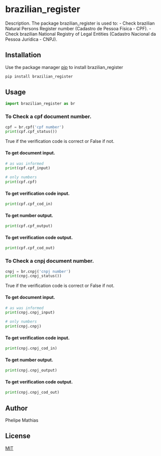 # brazilian_register

Description.
The package brazilian_register is used to:
	- Check brazilian Natural Persons Register number (Cadastro de Pessoa Física - CPF).
	- Check brazilian National Registry of Legal Entities (Cadastro Nacional da Pessoa Jurídica - CNPJ).

## Installation

Use the package manager [pip](https://pip.pypa.io/en/stable/) to install brazilian_register

```bash
pip install brazilian_register
```


## Usage

```python
import brazilian_register as br
```


### To Check a cpf document number.

```python
cpf = br.cpf('cpf number')
print(cpf.cpf_status())
```
True if the verification code is correct or False if not.


#### To get document input.

```python
# as was informed
print(cpf.cpf_input)

# only numbers
print(cpf.cpf)
```


#### To get verification code input.

```python
print(cpf.cpf_cod_in)
```


#### To get number output.

```python
print(cpf.cpf_output)
```


#### To get verification code output.

```python
print(cpf.cpf_cod_out)
```

### To Check a cnpj document number.

```python
cnpj = br.cnpj('cnpj number')
print(cnpj.cnpj_status())
```
True if the verification code is correct or False if not.


#### To get document input.

```python
# as was informed
print(cnpj.cnpj_input)

# only numbers
print(cnpj.cnpj)
```


#### To get verification code input.

```python
print(cnpj.cnpj_cod_in)
```


#### To get number output.

```python
print(cnpj.cnpj_output)
```


#### To get verification code output.

```python
print(cnpj.cnpj_cod_out)
```


## Author

Phelipe Mathias


## License

[MIT](https://choosealicense.com/licenses/mit/)

